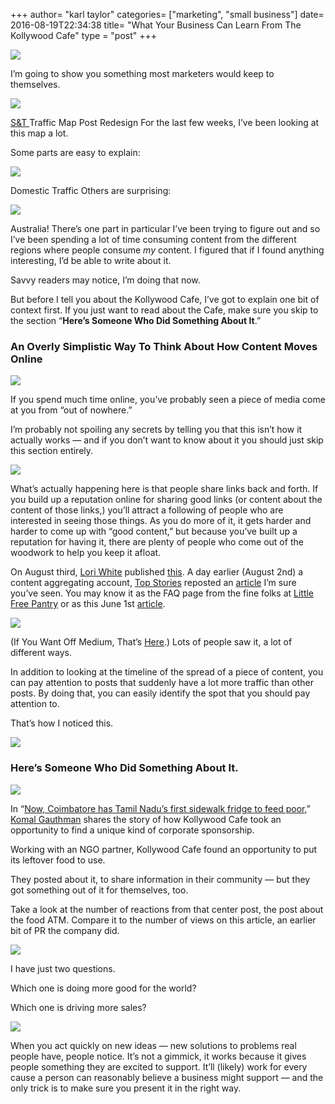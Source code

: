 +++
author= "karl taylor"
categories= ["marketing", "small business"]
date= 2016-08-19T22:34:38
title= "What Your Business Can Learn From The Kollywood Cafe"
type = "post"
+++

  ![](https://raw.githubusercontent.com/karljtaylor/kjt/blog/content/assets/aa656-1uog3w5im1mc-cwcn67bnvq.png)  


 I’m going to show you something most marketers would keep to themselves.

  ![](https://raw.githubusercontent.com/karljtaylor/kjt/blog/content/assets/e45d5-1thk0u1r1non7jtakaxz2tq.png)

 [S&T ](http://sonnetaylor.com)Traffic Map Post Redesign  For the last few weeks, I’ve been looking at this map a lot.

 Some parts are easy to explain:

  ![](https://raw.githubusercontent.com/karljtaylor/kjt/blog/content/assets/8bdbc-1-_d75ohk-jalgy-h51cnlw.png)

 Domestic Traffic  Others are surprising:

  ![](https://raw.githubusercontent.com/karljtaylor/kjt/blog/content/assets/5268f-1of9yhajv3qljmg5yvmlo4a.png)

 Australia!  There’s one part in particular I’ve been trying to figure out and so I’ve been spending a lot of time consuming content from the different regions where people consume *my* content. I figured that if I found anything interesting, I’d be able to write about it.

 Savvy readers may notice, I’m doing that now.

 But before I tell you about the Kollywood Cafe, I’ve got to explain one bit of context first. If you just want to read about the Cafe, make sure you skip to the section “**Here’s Someone Who Did Something About It**.”

 ### An Overly Simplistic Way To Think About How Content Moves Online

  ![](https://raw.githubusercontent.com/karljtaylor/kjt/blog/content/assets/5b3f6-1xucpnryuwv1j66nuxd-8aq.png)  


 If you spend much time online, you’ve probably seen a piece of media come at you from “out of nowhere.”

 I’m probably not spoiling any secrets by telling you that this isn’t how it actually works — and if you don’t want to know about it you should just skip this section entirely.

  ![](https://raw.githubusercontent.com/karljtaylor/kjt/blog/content/assets/5d2f1-1refdm-cgc_jy8essayr4bq.png)  


 What’s actually happening here is that people share links back and forth. If you build up a reputation online for sharing good links (or content about the content of those links,) you’ll attract a following of people who are interested in seeing those things. As you do more of it, it gets harder and harder to come up with “good content,” but because you’ve built up a reputation for having it, there are plenty of people who come out of the woodwork to help you keep it afloat.

 On August third, [Lori White](https://twitter.com/lolololori) published [this](http://www.upworthy.com/the-newest-fad-in-people-helping-people-little-free-pantries). A day earlier (August 2nd) a content aggregating account, [Top Stories](https://medium.com/u/3b54629c24c2) reposted an [article](https://medium.com//little-street-pantry-where-people-can-leave-products-for-those-in-need-a2e8c42f3aba#.nedao4d07) I’m sure you’ve seen. You may know it as the FAQ page from the fine folks at [Little Free Pantry](http://www.littlefreepantry.org/) or as this June 1st [article](http://www.shareable.net/blog/the-first-little-free-pantry-pops-up-in-arkansas-inspired-by-little-free-libraries).

  ![](https://raw.githubusercontent.com/karljtaylor/kjt/blog/content/assets/e9041-1q2no5tapojf-q94bzaxf7a.png)

 (If You Want Off Medium, That’s [Here](https://www.google.com/maps/place/2925+n+old+missouri+rd+fayetteville/@36.1045677,-94.1334298,3a,75y,242.82h,90t/data=!3m4!1e1!3m2!1s4eErwdH03OLNqRZGn_0A_g!2e0!4m2!3m1!1s0x0:0xa1abfdef858b6cf3?sa=X&ved=0ahUKEwi3kYXGsc7OAhUJ6WMKHYy0B0gQxB0IITAA).)  Lots of people saw it, a lot of different ways.

 In addition to looking at the timeline of the spread of a piece of content, you can pay attention to posts that suddenly have a lot more traffic than other posts. By doing that, you can easily identify the spot that you should pay attention to.

 That’s how I noticed this.

  ![](https://raw.githubusercontent.com/karljtaylor/kjt/blog/content/assets/f4317-10nmvioe-krokclhjknr1ha.png)  


 ### Here’s Someone Who Did Something About It.

  ![](https://raw.githubusercontent.com/karljtaylor/kjt/blog/content/assets/46136-1bqfpzdzo_qqbjwqvd6jqpq.png)  


 In “[Now, Coimbatore has Tamil Nadu’s first sidewalk fridge to feed poor](http://timesofindia.indiatimes.com/city/coimbatore/Now-Coimbatore-has-Tamil-Nadus-first-sidewalk-fridge-to-feed-poor/articleshow/53704435.cms),” [Komal Gauthman](https://twitter.com/komalgauthamtoi) shares the story of how Kollywood Cafe took an opportunity to find a unique kind of corporate sponsorship.

 Working with an NGO partner, Kollywood Cafe found an opportunity to put its leftover food to use.

 They posted about it, to share information in their community — but they got something out of it for themselves, too.

 Take a look at the number of reactions from that center post, the post about the food ATM. Compare it to the number of views on this article, an earlier bit of PR the company did.

  ![](https://raw.githubusercontent.com/karljtaylor/kjt/blog/content/assets/ab889-1oohu_7h7rbjyhltiwbbaew.png)  


 I have just two questions.

 Which one is doing more good for the world?

 Which one is driving more sales?

  ![](https://raw.githubusercontent.com/karljtaylor/kjt/blog/content/assets/7d11b-13rotv4tzi8b_rr1nuscnsa.png)  


 When you act quickly on new ideas — new solutions to problems real people have, people notice. It’s not a gimmick, it works because it gives people something they are excited to support. It’ll (likely) work for every cause a person can reasonably believe a business might support — and the only trick is to make sure you present it in the right way.
